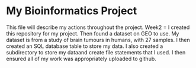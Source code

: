 # My Bioinformatics Project

This file will describe my actions throughout the project.
Week2 =  I created this repository for my project. Then found a dataset on GEO to use. My dataset is from a study of brain tumours in humans, with 27 samples. I then created an SQL database table to store my data. I also created a subdirectory to store my dataand create file statements that I used. I then ensured all of my work was appropriately uploaded to github.
